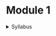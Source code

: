 # Module 1

<details>

<summary>Syllabus</summary>

**C Fundamentals**

* Character set, constants, identifiers, keywords
* Basic data types, variables, operators, and their precedence
* Bitwise operators, expressions, and input/output statements
* Structure of a C program, simple programs
* Control statements: if, if-else, nested if, switch, while, do-while, for, break, continue, nested loops

</details>

